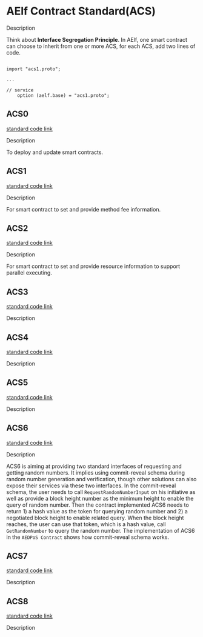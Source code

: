 # AElf Contract Standard(ACS)

Description

Think about **Interface Segregation Principle**. In AElf, one smart contract can choose to inherit from one or more ACS, for each ACS, add two lines of code.

```Proto

import "acs1.proto";

...

// service
    option (aelf.base) = "acs1.proto";

```



## ACS0

[standard code link](https://github.com/AElfProject/AElf/blob/dev/protobuf/acs0.proto)

Description

To deploy and update smart contracts.

## ACS1

[standard code link](https://github.com/AElfProject/AElf/blob/dev/protobuf/acs1.proto)

Description

For smart contract to set and provide method fee information.

## ACS2

[standard code link](https://github.com/AElfProject/AElf/blob/dev/protobuf/acs2.proto)

Description

For smart contract to set and provide resource information to support parallel executing.

## ACS3

[standard code link](https://github.com/AElfProject/AElf/blob/dev/protobuf/acs3.proto)

Description



## ACS4

[standard code link](https://github.com/AElfProject/AElf/blob/dev/protobuf/acs4.proto)

Description



## ACS5

[standard code link](https://github.com/AElfProject/AElf/blob/dev/protobuf/acs5.proto)

Description

## ACS6

[standard code link](https://github.com/AElfProject/AElf/blob/dev/protobuf/acs6.proto)

Description

ACS6 is aiming at providing two standard interfaces of requesting and getting random numbers. It implies using commit-reveal schema during random number generation and verification, though other solutions can also expose their services via these two interfaces.
In the commit-reveal schema, the user needs to call `RequestRandomNumberInput` on his initiative as well as provide a block height number as the minimum height to enable the query of random number. Then the contract implemented ACS6 needs to return 1) a hash value as the token for querying random number and 2) a negotiated block height to enable related query. When the block height reaches, the user can use that token, which is a hash value, call `GetRandomNumber` to query the random number.
The implementation of ACS6 in the `AEDPoS Contract` shows how commit-reveal schema works.

## ACS7

[standard code link](https://github.com/AElfProject/AElf/blob/dev/protobuf/acs7.proto)

Description

## ACS8

[standard code link](https://github.com/AElfProject/AElf/blob/dev/protobuf/acs8.proto)

Description

